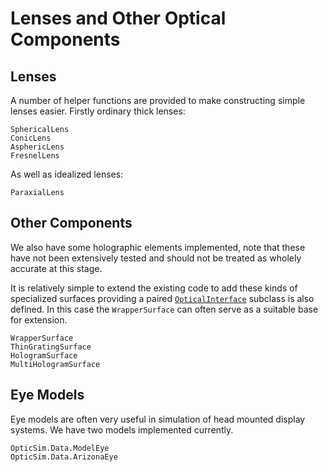 # Lenses and Other Optical Components

## Lenses

A number of helper functions are provided to make constructing simple lenses easier.
Firstly ordinary thick lenses:

```@docs; canonical = false
SphericalLens
ConicLens
AsphericLens
FresnelLens
```

As well as idealized lenses:

```@docs; canonical = false
ParaxialLens
```

## Other Components

We also have some holographic elements implemented, note that these have not been extensively tested and should not be treated as wholely accurate at this stage.

It is relatively simple to extend the existing code to add these kinds of specialized surfaces providing a paired [`OpticalInterface`](@ref) subclass is also defined. In this case the `WrapperSurface` can often serve as a suitable base for extension.

```@docs; canonical = false
WrapperSurface
ThinGratingSurface
HologramSurface
MultiHologramSurface
```

## Eye Models

Eye models are often very useful in simulation of head mounted display systems. We have two models implemented currently.

```@docs; canonical = false
OpticSim.Data.ModelEye
OpticSim.Data.ArizonaEye
```
